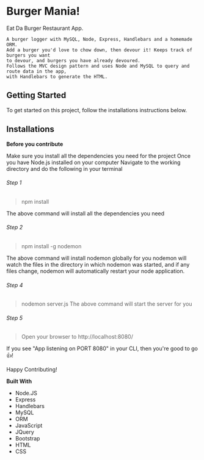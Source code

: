 # Burger Mania!

Eat Da Burger Restaurant App.

    A burger logger with MySQL, Node, Express, Handlebars and a homemade ORM. 
    Add a burger you'd love to chow down, then devour it! Keeps track of burgers you want 
    to devour, and burgers you have already devoured.
    Follows the MVC design pattern and uses Node and MySQL to query and route data in the app, 
    with Handlebars to generate the HTML.

## Getting Started

To get started on this project, follow the installations instructions below.

## Installations

**Before you contribute**

Make sure you install all the dependencies you need for the project
Once you have Node.js installed on your computer
Navigate to the working directory and do the following in your terminal

###### Step 1
> npm install

The above command will install all the dependencies you need


###### Step 2
> npm install -g nodemon

The above command will install nodemon globally for you
nodemon will watch the files in the directory in which nodemon was started, and if any files 
change, nodemon will automatically restart your node application.

###### Step 4
> nodemon server.js
The above command will start the server for you


###### Step 5
> Open your browser to http://localhost:8080/

If you see "App listening on PORT 8080" in your CLI, then you're good to go :thumbsup:!

Happy Contributing!

**Built With**
* Node.JS
* Express
* Handlebars
* MySQL
* ORM
* JavaScript
* JQuery
* Bootstrap
* HTML
* CSS
